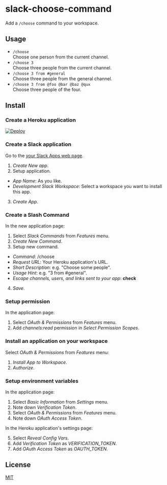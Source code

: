# slack-choose-command

Add a `/choose` command to your workspace.

## Usage

- `/choose`  
  Choose one person from the current channel.
- `/choose 3`  
  Choose three people from the current channel.
- `/choose 3 from #general`  
  Choose three people from the general channel.
- `/choose 3 from @foo @bar @baz @qux`  
  Choose three people of the four.

## Install

### Create a Heroku application

[![Deploy](https://www.herokucdn.com/deploy/button.svg)](https://heroku.com/deploy)

### Create a Slack application

Go to the [your Slack Apps web page](https://api.slack.com/apps).

1. _Create New app_.
2. Setup application.

- _App Name_: As you like.
- _Development Slack Workspace_: Select a workspace you want to install this app.

3. _Create App_.

### Create a Slash Command

In the new application page:

1. Select _Slack Commands_ from _Features_ menu.
2. _Create New Command_.
3. Setup new command.

- _Command_: /choose
- _Request URL_: Your Heroku application's URL.
- _Short Description_: e.g. "Choose some people".
- _Usage Hint_: e.g. "3 from #general".
- _Escape channels, users, and links sent to your app_: **check**

4. _Save_.

### Setup permission

In the application page:

1. Select _OAuth & Permissions_ from _Features_ menu.
2. Add _channels:read_ permission in _Select Permission Scopes_.

### Install an application on your workspace

Select _OAuth & Permissions_ from _Features_ menu:

1. _Install App to Workspace_.
2. _Authorize_.

### Setup environment variables

In the application page:

1. Select _Basic Information_ from _Settings_ menu.
2. Note down _Verification Token_.
3. Select _OAuth & Permissions_ from _Features_ menu.
4. Note down _OAuth Access Token_.

In the Heroku application's settings page:

5. Select _Reveal Config Vars_.
6. Add _Verification Token_ as _VERIFICATION_TOKEN_.
7. Add _OAuth Access Token_ as _OAUTH_TOKEN_.

## License

[MIT](LICENSE)
